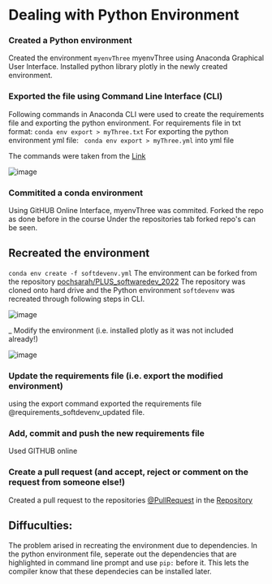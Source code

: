 # Dealing with Python Environment

### Created a Python environment
Created the environment ```` myenvThree ```` myenvThree using Anaconda Graphical User Interface.
Installed python library plotly in the newly created environment.

### Exported the file using Command Line Interface (CLI)
Following commands in Anaconda CLI were used to create the requirements file and exporting the python environment. 
For requirements file in txt format:
``` conda env export > myThree.txt ```
For exporting the python environment yml file:
``` conda env export > myThree.yml``` into yml file 

The commands were taken from the [Link](https://stackoverflow.com/questions/48278769/export-import-conda-environment-and-package-including-local-files) 

![image](https://user-images.githubusercontent.com/28218597/165750197-3cefbae2-66c9-4161-81fd-f17e80cfbc87.png)


### Commitited a conda environment
Using GitHUB Online Interface, myenvThree was commited.
Forked the repo as done before in the course 
Under the repositories tab forked repo's can be seen.

## Recreated the environment

``` conda env create -f softdevenv.yml ```
The environment can be forked from the repository [pochsarah/PLUS_softwaredev_2022](https://github.com/pochsarah/PLUS_softwaredev_2022)
The repository was cloned onto hard drive and the Python environment ```` softdevenv ```` was recreated through following steps in CLI. 


![image](https://user-images.githubusercontent.com/28218597/165758386-17676782-aac1-4d8f-8a6a-ff7b58207888.png)

_ Modify the environment (i.e. installed plotly as it was not included already!)

![image](https://user-images.githubusercontent.com/28218597/165759785-2d35b90c-39b4-4968-a1c1-60ace7563a72.png)




### Update the requirements file (i.e. export the modified environment)
using the export command exported the requirements file @requirements_softdevenv_updated file.

### Add, commit and push the new requirements file
Used GITHUB online

### Create a pull request (and accept, reject or comment on the request from someone else!)
Created a pull request to the repositories [@PullRequest](https://github.com/pochsarah/PLUS_softwaredev_2022) in the [Repository](https://github.com/SaadAhmedJamal/PLUS_softwaredev_2022) 


## Diffuculties:
The problem arised in recreating the environment due to dependencies.
In the python environment file, seperate out the dependencies that are highlighted in command line prompt 
and use ``` pip: ``` before it. This lets the compiler know that these dependecies can be installed later.

